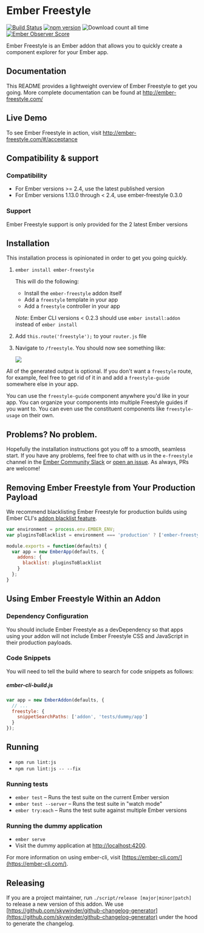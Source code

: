 # Ember Freestyle

[![Build Status](https://travis-ci.org/chrislopresto/ember-freestyle.svg?branch=master)](https://travis-ci.org/chrislopresto/ember-freestyle)
[![npm version](https://badge.fury.io/js/ember-freestyle.svg)](https://badge.fury.io/js/ember-freestyle)
![Download count all time](https://img.shields.io/npm/dt/ember-freestyle.svg)
[![Ember Observer Score](http://emberobserver.com/badges/ember-freestyle.svg)](http://emberobserver.com/addons/ember-freestyle)

Ember Freestyle is an Ember addon that allows you to quickly create a component explorer for your Ember app.

## Documentation

This README provides a lightweight overview of Ember Freestyle to get you going. More complete documentation can be found at http://ember-freestyle.com/

## Live Demo

To see Ember Freestyle in action, visit http://ember-freestyle.com/#/acceptance

## Compatibility & support

### Compatibility

- For Ember versions >= 2.4, use the latest published version
- For Ember versions 1.13.0 through < 2.4, use ember-freestyle 0.3.0

### Support

Ember Freestyle support is only provided for the 2 latest Ember versions

Installation
------------------------------------------------------------------------------

This installation process is opinionated in order to get you going quickly.

1. `ember install ember-freestyle`

    This will do the following:

    - Install the `ember-freestyle` addon itself
    - Add a `freestyle` template in your app
    - Add a `freestyle` controller in your app

    *Note:* Ember CLI versions < 0.2.3 should use `ember install:addon` instead of `ember install`

1. Add `this.route('freestyle');` to your `router.js` file
1. Navigate to `/freestyle`. You should now see something like:

    ![](doc/freestyle-generated.png)

All of the generated output is optional. If you don't want a `freestyle` route, for example, feel free to get rid of it in and add a `freestyle-guide` somewhere else in your app.

You can use the `freestyle-guide` component anywhere you'd like in your app. You can organize your components into multiple Freestyle guides if you want to. You can even use the constituent components like `freestyle-usage` on their own.

## Problems? No problem.

Hopefully the installation instructions got you off to a smooth, seamless start. If you have any problems, feel free to chat with us in the `e-freestyle` channel in the [Ember Community Slack](https://embercommunity.slack.com) or [open an issue](https://github.com/chrislopresto/ember-freestyle/issues/new). As always, PRs are welcome!

## Removing Ember Freestyle from Your Production Payload

We recommend blacklisting Ember Freestyle for production builds using Ember CLI's [addon blacklist feature](https://ember-cli.com/user-guide/#whitelisting-and-blacklisting-assets).

```javascript
var environment = process.env.EMBER_ENV;
var pluginsToBlacklist = environment === 'production' ? ['ember-freestyle'] : [];

module.exports = function(defaults) {
  var app = new EmberApp(defaults, {
    addons: {
      blacklist: pluginsToBlacklist
    }
  };
}
```

## Using Ember Freestyle Within an Addon

### Dependency Configuration

You should include Ember Freestyle as a devDependency so that apps using your addon will not include
Ember Freestyle CSS and JavaScript in their production payloads.

### Code Snippets

You will need to tell the build where to search for code snippets as follows:

##### ember-cli-build.js

```javascript
var app = new EmberAddon(defaults, {
  // ...
  freestyle: {
    snippetSearchPaths: ['addon', 'tests/dummy/app']
  }
});
```
## Running

* `npm run lint:js`
* `npm run lint:js -- --fix`

### Running tests

* `ember test` – Runs the test suite on the current Ember version
* `ember test --server` – Runs the test suite in "watch mode"
* `ember try:each` – Runs the test suite against multiple Ember versions

### Running the dummy application

* `ember serve`
* Visit the dummy application at [http://localhost:4200](http://localhost:4200).

For more information on using ember-cli, visit [https://ember-cli.com/](https://ember-cli.com/).

## Releasing

If you are a project maintainer, run `./script/release [major|minor|patch]` to release a new version of this addon. We use  [https://github.com/skywinder/github-changelog-generator](https://github.com/skywinder/github-changelog-generator) under the hood to generate the changelog.
